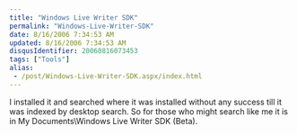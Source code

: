 ```yaml
---
title: "Windows Live Writer SDK"
permalink: "Windows-Live-Writer-SDK"
date: 8/16/2006 7:34:53 AM
updated: 8/16/2006 7:34:53 AM
disqusIdentifier: 20060816073453
tags: ["Tools"]
alias:
 - /post/Windows-Live-Writer-SDK.aspx/index.html
---
```

I installed it and searched where it was installed without any success till it was indexed by desktop search. So for those who might search like me it is in My Documents\Windows Live Writer SDK (Beta).
